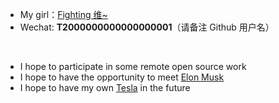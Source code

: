 - My girl：[Fighting 维~](https://github.com/Fightingweiwei)
- Wechat: **T2000000000000000001**（请备注 Github 用户名）

 <br />

- I hope to participate in some remote open source work
- I hope to have the opportunity to meet [Elon Musk](https://twitter.com/elonmusk)
- I hope to have my own [Tesla](https://www.tesla.com) in the future
